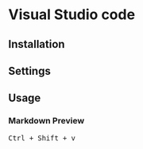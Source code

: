 # Visual Studio code
## Installation

## Settings

## Usage
### Markdown Preview
<kbd>Ctrl + Shift + v</kbd>
